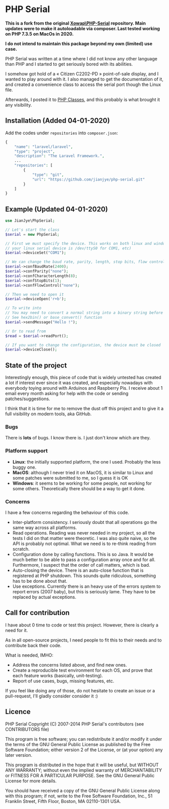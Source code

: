 PHP Serial
==========

**This is a fork from the original [Xowap\PHP-Serial](https://github.com/Xowap/PHP-Serial) repository. Main updates were to make it autoloadable via composer. Last tested working on PHP 7.3.5 on MacOs in 2020.**

**I do not intend to maintain this package beyond my own (limited) use case.**

PHP Serial was written at a time where I did not know any other language than
PHP and I started to get seriously bored with its abilities.

I somehow got hold of a « Citizen C2202-PD » point-of-sale display, and I wanted
to play around with it. I also managed to get the documentation of it, and
created a convenience class to access the serial port though the Linux file.

Afterwards, I posted it to [PHP Classes](http://www.phpclasses.org/package/3679-PHP-Communicate-with-a-serial-port.html),
and this probably is what brought it any visibility.

Installation (Added 04-01-2020)
------

Add the codes under `repositories` into `composer.json`:

```php
{
    "name": "laravel/laravel",
    "type": "project",
    "description": "The Laravel Framework.",
    ...
    "repositories": [
        {
            "type": "git",
            "url": "https://github.com/jianjye/php-serial.git"
        }
    ]
}
```

Example (Updated 04-01-2020)
-------

```php
use JianJye\PhpSerial;

// Let's start the class
$serial = new PhpSerial;

// First we must specify the device. This works on both linux and windows (if
// your linux serial device is /dev/ttyS0 for COM1, etc)
$serial->deviceSet("COM1");

// We can change the baud rate, parity, length, stop bits, flow control
$serial->confBaudRate(2400);
$serial->confParity("none");
$serial->confCharacterLength(8);
$serial->confStopBits(1);
$serial->confFlowControl("none");

// Then we need to open it
$serial->deviceOpen('r+b');

// To write into
// You may need to convert a normal string into a binary string before sending in certain cases.
// See hex2bin() or base_convert() function
$serial->sendMessage("Hello !");

// Or to read from
$read = $serial->readPort();

// If you want to change the configuration, the device must be closed
$serial->deviceClose();
```

State of the project
--------------------

Interestingly enough, this piece of code that is widely untested has created a
lot if interest ever since it was created, and especially nowadays with
everybody toying around with Arduinos and Raspberry Pis. I receive about 1 email
every month asking for help with the code or sending patches/suggestions.

I think that it is time for me to remove the dust off this project and to give
it a full visibility on modern tools, aka GitHub.

### Bugs

There is **lots** of bugs. I know there is. I just don't know which are they.

### Platform support

* **Linux**: the initially supported platform, the one I used. Probably the less
  buggy one.
* **MacOS**: although I never tried it on MacOS, it is similar to Linux and some
  patches were submitted to me, so I guess it is OK
* **Windows**: it seems to be working for some people, not working for some
  others. Theoretically there should be a way to get it done.

### Concerns

I have a few concerns regarding the behaviour of this code.

* Inter-platform consistency. I seriously doubt that all operations go the same
  way across all platforms.
* Read operations. Reading was never needed in my project, so all the tests I
  did on that matter were theoretic. I was also quite naive, so the API is
  probably not optimal. What we need is to re-think reading from scratch.
* Configuration done by calling functions. This is so Java. It would be much
  better to be able to pass a configuration array once and for all. Furthermore,
  I suspect that the order of call matters, which is bad.
* Auto-closing the device. There is an auto-close function that is registered
  at PHP shutdown. This sounds quite ridiculous, something has to be done about
  that.
* Use exceptions. Currently there is an heavy use of the errors system to report
  errors (2007 baby), but this is seriously lame. They have to be replaced by
  actual exceptions.

Call for contribution
---------------------

I have about 0 time to code or test this project. However, there is clearly a
need for it.

As in all open-source projects, I need people to fit this to their needs and to
contribute back their code.

What is needed, IMHO:

* Address the concerns listed above, and find new ones.
* Create a reproducible test environment for each OS, and prove that each
  feature works (basically, unit-testing).
* Report of use cases, bugs, missing features, etc.

If you feel like doing any of those, do not hesitate to create an issue or a
pull-request, I'll gladly consider consider it :)

Licence
-------

PHP Serial
Copyright (C) 2007-2014 PHP Serial's contributors (see CONTRIBUTORS file)

This program is free software; you can redistribute it and/or modify
it under the terms of the GNU General Public License as published by
the Free Software Foundation; either version 2 of the License, or
(at your option) any later version.

This program is distributed in the hope that it will be useful,
but WITHOUT ANY WARRANTY; without even the implied warranty of
MERCHANTABILITY or FITNESS FOR A PARTICULAR PURPOSE.  See the
GNU General Public License for more details.

You should have received a copy of the GNU General Public License along
with this program; if not, write to the Free Software Foundation, Inc.,
51 Franklin Street, Fifth Floor, Boston, MA 02110-1301 USA.
